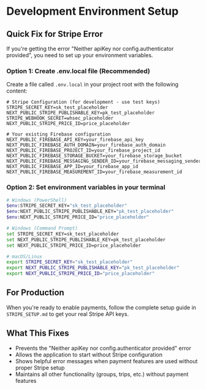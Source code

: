 # Development Environment Setup

## Quick Fix for Stripe Error

If you're getting the error "Neither apiKey nor config.authenticator provided", you need to set up your environment variables.

### Option 1: Create .env.local file (Recommended)

Create a file called `.env.local` in your project root with the following content:

```env
# Stripe Configuration (for development - use test keys)
STRIPE_SECRET_KEY=sk_test_placeholder
NEXT_PUBLIC_STRIPE_PUBLISHABLE_KEY=pk_test_placeholder
STRIPE_WEBHOOK_SECRET=whsec_placeholder
NEXT_PUBLIC_STRIPE_PRICE_ID=price_placeholder

# Your existing Firebase configuration
NEXT_PUBLIC_FIREBASE_API_KEY=your_firebase_api_key
NEXT_PUBLIC_FIREBASE_AUTH_DOMAIN=your_firebase_auth_domain
NEXT_PUBLIC_FIREBASE_PROJECT_ID=your_firebase_project_id
NEXT_PUBLIC_FIREBASE_STORAGE_BUCKET=your_firebase_storage_bucket
NEXT_PUBLIC_FIREBASE_MESSAGING_SENDER_ID=your_firebase_messaging_sender_id
NEXT_PUBLIC_FIREBASE_APP_ID=your_firebase_app_id
NEXT_PUBLIC_FIREBASE_MEASUREMENT_ID=your_firebase_measurement_id
```

### Option 2: Set environment variables in your terminal

```bash
# Windows (PowerShell)
$env:STRIPE_SECRET_KEY="sk_test_placeholder"
$env:NEXT_PUBLIC_STRIPE_PUBLISHABLE_KEY="pk_test_placeholder"
$env:NEXT_PUBLIC_STRIPE_PRICE_ID="price_placeholder"

# Windows (Command Prompt)
set STRIPE_SECRET_KEY=sk_test_placeholder
set NEXT_PUBLIC_STRIPE_PUBLISHABLE_KEY=pk_test_placeholder
set NEXT_PUBLIC_STRIPE_PRICE_ID=price_placeholder

# macOS/Linux
export STRIPE_SECRET_KEY="sk_test_placeholder"
export NEXT_PUBLIC_STRIPE_PUBLISHABLE_KEY="pk_test_placeholder"
export NEXT_PUBLIC_STRIPE_PRICE_ID="price_placeholder"
```

## For Production

When you're ready to enable payments, follow the complete setup guide in `STRIPE_SETUP.md` to get your real Stripe API keys.

## What This Fixes

- Prevents the "Neither apiKey nor config.authenticator provided" error
- Allows the application to start without Stripe configuration
- Shows helpful error messages when payment features are used without proper Stripe setup
- Maintains all other functionality (groups, trips, etc.) without payment features
